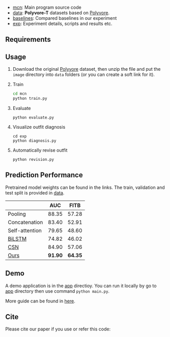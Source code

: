 


* [mcn](./mcn): Main program source code
* [data](./data): **Polyvore-T** datasets based on [Polyvore](https://github.com/xthan/polyvore-dataset).
* [baselines](./baselines): Compared baselines in our experiment
* [exp](./exp): Experiment details, scripts and results etc.

## Requirements


## Usage

1. Download the original [Polyvore](https://github.com/xthan/polyvore/) dataset, then unzip the file and put the `image` directory into `data` folders (or you can create a soft link for it).

2. Train

   ```sh
   cd mcn
   python train.py
   ```

3. Evaluate

   ```
   python evaluate.py
   ```

4. Visualize outfit diagnosis

   ```
   cd exp
   python diagnosis.py
   ```


5. Automatically revise outfit

   ```
   python revision.py
   ```

## Prediction Performance

Pretrained model weights can be found in the links. The train, validation and test split is provided in [data](./data/).

|                                                              |    AUC    |   FITB    |
| :----------------------------------------------------------- | :-------: | :-------: |
| Pooling                                                      |   88.35   |   57.28   |
| Concatenation                                                |   83.40   |   52.91   |
| Self-attention                                               |   79.65   |   48.60   |
| [BiLSTM](https://drive.google.com/open?id=1WaUP0X-ytZ05HYzeHmdBSzT9gcjF1c46) |   74.82   |   46.02   |
| [CSN](https://drive.google.com/open?id=1EYwtJBRMFxRDzQs7JNYQhp2TpRF2fw9r) |   84.90   |   57.06   |
| [Ours](https://drive.google.com/open?id=1WAErKHDmDfamZQt90wAOC5Db04euIeIP) | **91.90** | **64.35** |

## Demo

A demo application is in the [app](./app) directioy. You can run it locally by go to [app](./app) directory then use command ``python main.py``.

More guide can be found in [here](./app/README.md).

## Cite

Please cite our paper if you use or refer this code:

```

